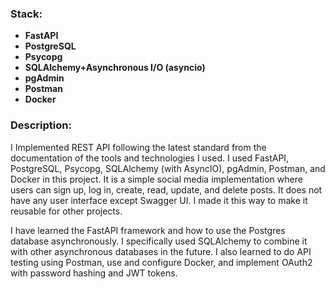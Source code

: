 ### Stack: 
- **FastAPI**
- **PostgreSQL**
- **Psycopg**
- **SQLAlchemy+Asynchronous I/O (asyncio)**
- **pgAdmin**
- **Postman**
- **Docker**

### Description:
I Implemented REST API following the latest standard from the documentation of the tools and technologies I used. I used FastAPI, PostgreSQL, Psycopg, SQLAlchemy (with AsyncIO), pgAdmin, Postman, and Docker in this project. It is a simple social media implementation where users can sign up, log in, create, read, update, and delete posts. It does not have any user interface except Swagger UI. I made it this way to make it reusable for other projects. 

I have learned the FastAPI framework and how to use the Postgres database asynchronously. I specifically used SQLAlchemy to combine it with other asynchronous databases in the future. I also learned to do API testing using Postman, use and configure Docker, and implement OAuth2 with password hashing and JWT tokens. 
